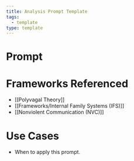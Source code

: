 ```yaml
---
title: Analysis Prompt Template
tags:
  - template
type: template
---
```


<!-- @format -->

# Prompt

<Insert detailed GPT analysis prompt here.>

# Frameworks Referenced

- [[Polyvagal Theory]]
- [[Frameworks/Internal Family Systems (IFS)]]
- [[Nonviolent Communication (NVC)]]

# Use Cases

- When to apply this prompt.
